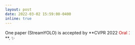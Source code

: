 ```yaml
---
layout: post
date: 2022-03-02 15:59:00-0400
inline: true
---
```


One paper (StreamYOLO) is accepted by **CVPR 2022 <font color="#dd0000">Oral：</font><br /> **. :sparkles:
